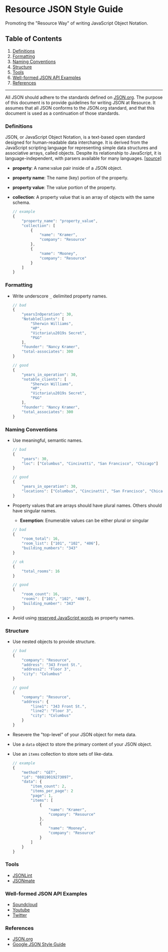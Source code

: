 # Resource JSON Style Guide

Promoting the "Resource Way" of writing JavaScript Object Notation.

## Table of Contents

1. [Definitions](#definitions)    
1. [Formatting](#formatting)  
1. [Naming Conventions](#naming-conventions)  
1. [Structure](#structure)  
1. [Tools](#tools) 
1. [Well-formed JSON API Examples](#api-examples)  
1. [References](#references)  

***

All JSON should adhere to the standards defined on [JSON.org](http://json.org/). The purpose of this document is to provide guidelines for writing JSON at Resource. It assumes that all JSON conforms to the JSON.org standard, and that this document is used as a continuation of those standards.

### <a name='definitions'>Definitions</a>  
JSON, or JavaScript Object Notation, is a text-based open standard designed for human-readable data interchange. It is derived from the JavaScript scripting language for representing simple data structures and associative arrays, called objects. Despite its relationship to JavaScript, it is language-independent, with parsers available for many languages. [[source]](http://en.wikipedia.org/wiki/JSON)


* __property__: A name:value pair inside of a JSON object.
* __property name__: The name (key) portion of the property.
* __property value__: The value portion of the property.
* __collection__: A property value that is an array of objects with the same schema.

    ```javascript      
    // example
    {
    	"property_name": "property_value",
    	"collection": [
    		{
    			"name": "Kramer",
    			"company": "Resource"
    		},
    		{
    			"name": "Mooney",
    			"company": "Resource"
    		}
    	]
    }
    ```


### <a name='formatting'>Formatting</a>  
- Write underscore `_` delimited property names.

    ```javascript
    // bad
    {
    	"yearsInOperation": 30,
    	"NotableClients": [
        	"Sherwin Williams",
        	"HP",
        	"Victoria\u2019s Secret",
        	"P&G"
    	],
    	"founder": "Nancy Kramer",
    	"total-associates": 300
    }
    
    // good
    {
    	"years_in_operation": 30,
    	"notable_clients": [
       		"Sherwin Williams",
        	"HP",
        	"Victoria\u2019s Secret",
        	"P&G"
    	],
    	"founder": "Nancy Kramer",
    	"total_associates": 300
    }   
    ```

### <a name='naming-conventions'>Naming Conventions</a>  
- Use meaningful, semantic names.

    ```javascript      
    // bad
    {
    	"years": 30,
    	"loc": ["Columbus", "Cincinatti", "San Francisco", "Chicago"]
    }
    
    // good
    {
    	"years_in_operation": 30,
    	"locations": ["Columbus", "Cincinatti", "San Francisco", "Chicago"]
    }
    ```
    
- Property values that are arrays should have plural names. Others should have singular names.
	- __Exemption__: Enumerable values can be either plural or singular

    ```javascript      
    // bad
    {
    	"room_total": 16,
    	"room_list": ["101", "102", "406"],
    	"building_numbers": "343"
    }
    
    // ok
    {
    	"total_rooms": 16
    }
    
    // good
    {	
    	"room_count": 16,
    	"rooms": ["101", "102", "406"],
    	"building_number": "343"
    }
    ```

- Avoid using [reserved JavaScript words](https://developer.mozilla.org/en-US/docs/JavaScript/Reference/Reserved_Words) as property names.

### <a name='structure'>Structure</a>  
- Use nested objects to provide structure.

	```javascript      
	// bad
	{
    	"company": "Resource",
    	"address": "343 Front St.",
    	"address2": "Floor 3",
    	"city": "Columbus"
    }
    
    // good
    {
    	"company": "Resource",
    	"address": {
    		"line1": "343 Front St.",
    		"line2": "Floor 3",
    		"city": "Columbus"
    	}
    }
    ```
    
- Resevere the "top-level" of your JSON object for meta data.
- Use a `data` object to store the primary content of your JSON object.
- Use an `items` collection to store sets of like-data.

	```javascript
	// example
	{
		"method": "GET",
		"id": "08819019273097",
		"data": {
			"item_count": 2,
			"items_per_page": 2
			"page": 1,
			"items": [
				{
					"name": "Kramer",
					"company": "Resource"
				},
				{
					"name": "Mooney",
					"company": "Resource"
				}
			]
		}
	}	
	```
	
### <a name='tools'>Tools</a> 
- [JSONLint](http://jsonlint.com/)
- [JSONmate](http://jsonmate.com/) 

### <a name='api-examples'>Well-formed JSON API Examples</a> 
- [Soundcloud](http://developers.soundcloud.com/docs/api/reference)
- [Youtube](https://developers.google.com/youtube/2.0/reference)
- [Twitter](https://dev.twitter.com/docs/api/1.1)

### <a name='references'>References</a>
- [JSON.org](http://json.org/)
- [Google JSON Style Guide](http://google-styleguide.googlecode.com/svn/trunk/jsoncstyleguide.xml) 
